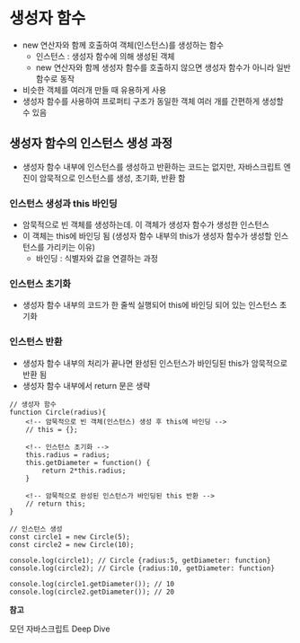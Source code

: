 # 생성자 함수
- new 연산자와 함께 호출하여 객체(인스턴스)를 생성하는 함수
    - 인스턴스 : 생성자 함수에 의해 생성된 객체
    - new 연산자와 함께 생성자 함수를 호출하지 않으면 생성자 함수가 아니라 일반 함수로 동작
- 비슷한 객체를 여러개 만들 때 유용하게 사용
- 생성자 함수를 사용하여 프로퍼티 구조가 동일한 객체 여러 개를 간편하게 생성할 수 있음


## 생성자 함수의 인스턴스 생성 과정
- 생성자 함수 내부에 인스턴스를 생성하고 반환하는 코드는 없지만, 자바스크립트 엔진이 암묵적으로 인스턴스를 생성, 초기화, 반환 함

### 인스턴스 생성과 this 바인딩
- 암묵적으로 빈 객체를 생성하는데. 이 객체가 생성자 함수가 생성한 인스턴스
- 이 객체는 this에 바인딩 됨 (생성자 함수 내부의 this가 생성자 함수가 생성할 인스턴스를 가리키는 이유)
    - 바인딩 : 식별자와 값을 연결하는 과정

### 인스턴스 초기화
- 생성자 함수 내부의 코드가 한 줄씩 실행되어 this에 바인딩 되어 있는 인스턴스 초기화

### 인스턴스 반환
- 생성자 함수 내부의 처리가 끝나면 완성된 인스턴스가 바인딩된 this가 암묵적으로 반환 됨
- 생성자 함수 내부에서 return 문은 생략


```
// 생성자 함수
function Circle(radius){
    <!-- 암묵적으로 빈 객체(인스턴스) 생성 후 this에 바인딩 -->
    // this = {};

    <!-- 인스턴스 초기화 -->
    this.radius = radius;
    this.getDiameter = function() {
        return 2*this.radius;
    }

    <!-- 암묵적으로 완성된 인스턴스가 바인딩된 this 반환 -->
    // return this;
}

// 인스턴스 생성
const circle1 = new Circle(5);
const circle2 = new Circle(10);

console.log(circle1); // Circle {radius:5, getDiameter: function}
console.log(circle2); // Circle {radius:10, getDiameter: function}

console.log(circle1.getDiameter()); // 10
console.log(circle2.getDiameter()); // 20
```

**참고**

모던 자바스크립트 Deep Dive